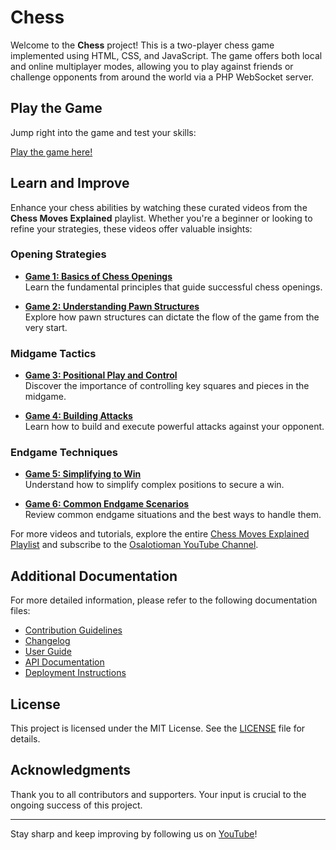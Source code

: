 # Chess

Welcome to the **Chess** project! This is a two-player chess game implemented using HTML, CSS, and JavaScript. The game offers both local and online multiplayer modes, allowing you to play against friends or challenge opponents from around the world via a PHP WebSocket server.

## Play the Game

Jump right into the game and test your skills:

[Play the game here!](html/)

## Learn and Improve

Enhance your chess abilities by watching these curated videos from the **Chess Moves Explained** playlist. Whether you're a beginner or looking to refine your strategies, these videos offer valuable insights:

### Opening Strategies

- **[Game 1: Basics of Chess Openings](https://www.youtube.com/watch?v=Rg7PV8nX2OQ&list=PLjpc-cCmUs68EYXpw9stM1T23vbxEJTac&index=1)**  
  Learn the fundamental principles that guide successful chess openings.

- **[Game 2: Understanding Pawn Structures](https://www.youtube.com/watch?v=W_PQwAM4dsc&list=PLjpc-cCmUs68EYXpw9stM1T23vbxEJTac&index=2)**  
  Explore how pawn structures can dictate the flow of the game from the very start.

### Midgame Tactics

- **[Game 3: Positional Play and Control](https://www.youtube.com/watch?v=F9G8Njb1pH4&list=PLjpc-cCmUs68EYXpw9stM1T23vbxEJTac&index=3)**  
  Discover the importance of controlling key squares and pieces in the midgame.

- **[Game 4: Building Attacks](https://www.youtube.com/watch?v=Rg8I7RAJGlw&list=PLjpc-cCmUs68EYXpw9stM1T23vbxEJTac&index=4)**  
  Learn how to build and execute powerful attacks against your opponent.

### Endgame Techniques

- **[Game 5: Simplifying to Win](https://www.youtube.com/watch?v=5FPmVf2EEYc&list=PLjpc-cCmUs68EYXpw9stM1T23vbxEJTac&index=5)**  
  Understand how to simplify complex positions to secure a win.

- **[Game 6: Common Endgame Scenarios](https://www.youtube.com/watch?v=V2ZWVqO8t_w&list=PLjpc-cCmUs68EYXpw9stM1T23vbxEJTac&index=6)**  
  Review common endgame situations and the best ways to handle them.

For more videos and tutorials, explore the entire [Chess Moves Explained Playlist](https://youtube.com/playlist?list=PLjpc-cCmUs68EYXpw9stM1T23vbxEJTac&si=tJqTP5b_i6pFmUJe) and subscribe to the [Osalotioman YouTube Channel](https://m.youtube.com/@osalotioman?reload=9).

## Additional Documentation

For more detailed information, please refer to the following documentation files:

- [Contribution Guidelines](docs/CONTRIBUTING.md)
- [Changelog](docs/CHANGELOG.md)
- [User Guide](docs/USER_GUIDE.md)
- [API Documentation](docs/API.md)
- [Deployment Instructions](docs/DEPLOYMENT.md)

## License

This project is licensed under the MIT License. See the [LICENSE](LICENSE) file for details.

## Acknowledgments

Thank you to all contributors and supporters. Your input is crucial to the ongoing success of this project.

---

Stay sharp and keep improving by following us on [YouTube](https://m.youtube.com/@osalotioman?reload=9)!
